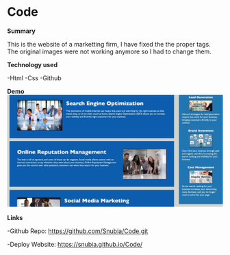 # Code

**Summary**

This is the website of a marketting firm, I have fixed the the proper tags. The original images were not working anymore so I had to change them.



**Technology used**

-Html
-Css
-Github

**Demo**
![alt text](dem.jpeg)

**Links**

-Github Repo: https://github.com/Snubia/Code.git


-Deploy Website:  https://snubia.github.io/Code/
